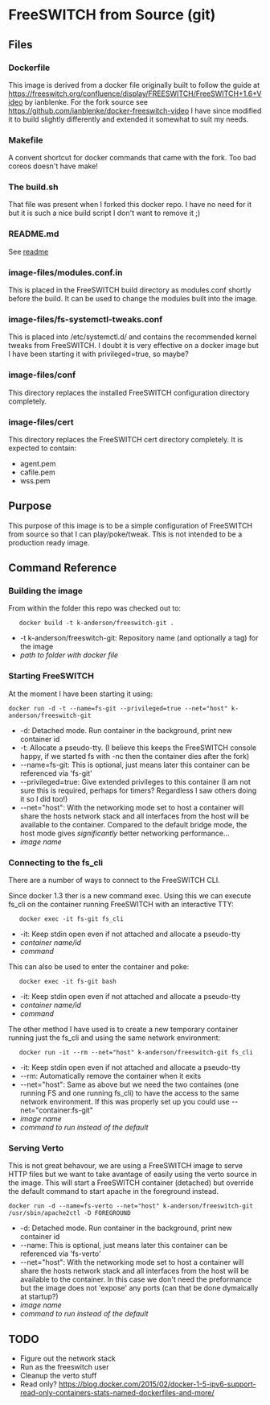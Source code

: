 # FreeSWITCH from Source (git)

## Files

### Dockerfile
This image is derived from a docker file originally built to follow the guide at
https://freeswitch.org/confluence/display/FREESWITCH/FreeSWITCH+1.6+Video
by ianblenke.  For the fork source see
https://github.com/ianblenke/docker-freeswitch-video
I have since modified it to build slightly differently and extended it somewhat
to suit my needs.

### Makefile
A convent shortcut for docker commands that came with the fork.  Too bad 
coreos doesn't have make!

### The build.sh
That file was present when I forked this docker repo.  I have no need for it
but it is such a nice build script I don't want to remove it ;)

### README.md
See [readme](README.md)

### image-files/modules.conf.in
This is placed in the FreeSWITCH build directory as modules.conf shortly
before the build.  It can be used to change the modules built into the image.

### image-files/fs-systemctl-tweaks.conf
This is placed into /etc/systemctl.d/ and contains the recommended kernel
tweaks from FreeSWITCH.  I doubt it is very effective on a docker image
but I have been starting it with privileged=true, so maybe?

### image-files/conf
This directory replaces the installed FreeSWITCH configuration directory
completely.

### image-files/cert
This directory replaces the FreeSWITCH cert directory completely.  It is
expected to contain:
* agent.pem
* cafile.pem
* wss.pem

## Purpose
This purpose of this image is to be a simple configuration of FreeSWITCH from source 
so that I can play/poke/tweak.  This is not intended to be a production ready 
image.

## Command Reference

### Building the image
From within the folder this repo was checked out to:

       docker build -t k-anderson/freeswitch-git .

* -t k-anderson/freeswitch-git: Repository name (and optionally a tag) for the image
* *path to folder with docker file*

### Starting FreeSWITCH
At the moment I have been starting it using:

	docker run -d -t --name=fs-git --privileged=true --net="host" k-anderson/freeswitch-git

* -d: Detached mode. Run container in the background, print new container id
* -t: Allocate a pseudo-tty.  (I believe this keeps the FreeSWITCH console happy, if we started fs with -nc then the container dies after the fork)
* --name=fs-git: This is optional, just means later this container can be referenced via 'fs-git'
* --privileged=true: Give extended privileges to this container (I am not sure this is required, perhaps for timers?  Regardless I saw others doing it so I did too!)
* --net="host": With the networking mode set to host a container will share the hosts network stack and all interfaces from the host will be available to the container.  Compared to the default bridge mode, the host mode gives *significantly* better networking performance...
* *image name*

### Connecting to the fs_cli
There are a number of ways to connect to the FreeSWITCH CLI.  

Since docker 1.3 ther is a new command exec.  Using this we can execute fs_cli on the container running FreeSWITCH with an interactive TTY:

       docker exec -it fs-git fs_cli

* -it: Keep stdin open even if not attached and allocate a pseudo-tty
* *container name/id*
* *command*

This can also be used to enter the container and poke:

       docker exec -it fs-git bash

* -it: Keep stdin open even if not attached and allocate a pseudo-tty
* *container name/id*
* *command*

The other method I have used is to create a new temporary container running just the fs_cli and using the same network environment:

       docker run -it --rm --net="host" k-anderson/freeswitch-git fs_cli

* -it: Keep stdin open even if not attached and allocate a pseudo-tty
* --rm: Automatically remove the container when it exits
* --net="host": Same as above but we need the two containes (one running FS and one running fs_cli) to have the access to the same network environment.  If this was properly set up you could use --net="container:fs-git"
* *image name*
* *command to run instead of the default*

### Serving Verto
This is not great behavour, we are using a FreeSWITCH image to serve HTTP files but we want to take avantage of easily 
using the verto source in the image.  This will start a FreeSWITCH container (detached) but override the default command
to start apache in the foreground instead.

	docker run -d --name=fs-verto --net="host" k-anderson/freeswitch-git /usr/sbin/apache2ctl -D FOREGROUND

* -d: Detached mode. Run container in the background, print new container id
* --name: This is optional, just means later this container can be referenced via 'fs-verto'
* --net="host": With the networking mode set to host a container will share the hosts network stack and all interfaces from the host will be available to the container.  In this case we don't need the preformance but the image does not 'expose' any ports (can that be done dymaically at startup?)
* *image name*
* *command to run instead of the default*

## TODO
* Figure out the network stack
* Run as the freeswitch user
* Cleanup the verto stuff
* Read only? https://blog.docker.com/2015/02/docker-1-5-ipv6-support-read-only-containers-stats-named-dockerfiles-and-more/
